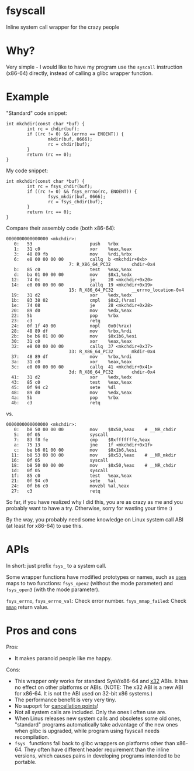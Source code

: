 fsyscall
========

Inline system call wrapper for the crazy people


Why?
====

Very simple - I would like to have my program use the `syscall` instruction (x86-64)
directly, instead of calling a glibc wrapper function.


Example
=======

"Standard" code snippet:


    int mkchdir(const char *buf) {
            int rc = chdir(buf);
            if ((rc != 0) && (errno == ENOENT)) {
                    mkdir(buf, 0666);
                    rc = chdir(buf);
            }
            return (rc == 0);
    }

My code snippet:

    int mkchdir(const char *buf) {
            int rc = fsys_chdir(buf);
            if ((rc != 0) && fsys_errno(rc, ENOENT)) {
                    fsys_mkdir(buf, 0666);
                    rc = fsys_chdir(buf);
            }
            return (rc == 0);
    }


Compare their assembly code (both x86-64):

    0000000000000000 <mkchdir>:
       0:   53                      push   %rbx
       1:   31 c0                   xor    %eax,%eax
       3:   48 89 fb                mov    %rdi,%rbx
       6:   e8 00 00 00 00          callq  b <mkchdir+0xb>
                            7: R_X86_64_PC32        chdir-0x4
       b:   85 c0                   test   %eax,%eax
       d:   ba 01 00 00 00          mov    $0x1,%edx
      12:   74 0c                   je     20 <mkchdir+0x20>
      14:   e8 00 00 00 00          callq  19 <mkchdir+0x19>
                            15: R_X86_64_PC32       __errno_location-0x4
      19:   31 d2                   xor    %edx,%edx
      1b:   83 38 02                cmpl   $0x2,(%rax)
      1e:   74 08                   je     28 <mkchdir+0x28>
      20:   89 d0                   mov    %edx,%eax
      22:   5b                      pop    %rbx
      23:   c3                      retq
      24:   0f 1f 40 00             nopl   0x0(%rax)
      28:   48 89 df                mov    %rbx,%rdi
      2b:   be b6 01 00 00          mov    $0x1b6,%esi
      30:   31 c0                   xor    %eax,%eax
      32:   e8 00 00 00 00          callq  37 <mkchdir+0x37>
                            33: R_X86_64_PC32       mkdir-0x4
      37:   48 89 df                mov    %rbx,%rdi
      3a:   31 c0                   xor    %eax,%eax
      3c:   e8 00 00 00 00          callq  41 <mkchdir+0x41>
                            3d: R_X86_64_PC32       chdir-0x4
      41:   31 d2                   xor    %edx,%edx
      43:   85 c0                   test   %eax,%eax
      45:   0f 94 c2                sete   %dl
      48:   89 d0                   mov    %edx,%eax
      4a:   5b                      pop    %rbx
      4b:   c3                      retq

vs.

    0000000000000000 <mkchdir>:
       0:   b8 50 00 00 00          mov    $0x50,%eax    # __NR_chdir
       5:   0f 05                   syscall
       7:   83 f8 fe                cmp    $0xfffffffe,%eax
       a:   75 13                   jne    1f <mkchdir+0x1f>
       c:   be b6 01 00 00          mov    $0x1b6,%esi
      11:   b8 53 00 00 00          mov    $0x53,%eax    # __NR_mkdir
      16:   0f 05                   syscall
      18:   b8 50 00 00 00          mov    $0x50,%eax    # __NR_chdir
      1d:   0f 05                   syscall
      1f:   85 c0                   test   %eax,%eax
      21:   0f 94 c0                sete   %al
      24:   0f b6 c0                movzbl %al,%eax
      27:   c3                      retq

So far, if you have realized why I did this, you are as crazy as me and you probably
want to have a try.  Otherwise, sorry for wasting your time :)

By the way, you probably need some knowledge on Linux system call ABI (at least for x86-64)
to use this.

APIs
====

In short: just prefix `fsys_` to a system call.

Some wrapper functions have modified prototypes or names, such as
[`open`](http://linux.die.net/man/2/open) maps to two functions:
`fsys_open2` (without the mode parameter) and `fsys_open3` (with the mode parameter).

`fsys_errno`, `fsys_errno_val`: Check error number.
`fsys_mmap_failed`: Check [`mmap`](http://linux.die.net/man/2/mmap) return value.


Pros and cons
=============

Pros:

* It makes paranoid people like me happy.

Cons:

* This wrapper only works for standard SysV/x86-64 and [x32](http://en.wikipedia.org/wiki/X32_ABI) ABIs.
  It has no effect on other platforms or ABIs.
  (NOTE: The x32 ABI is a new ABI for x86-64.  It is not the ABI used on 32-bit x86 systems.)
* The performance benefit is very very tiny.
* No supoprt for [cancellation points](http://stackoverflow.com/questions/433989/posix-cancellation-points)!
* Not all system calls are included.  Only the ones I often use are.
* When Linus releases new system calls and obsoletes some old ones,
  "standard" programs automatically take advantage of the new ones when glibc is upgraded,
  while program using fsyscall needs recompilation.
* `fsys_` functions fall back to glibc wrappers on platforms other than x86-64.
  They often have different header requirement than the inline versions, which causes
  pains in developing programs intended to be portable.
